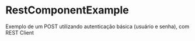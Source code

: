 # RestComponentExample
Exemplo de um POST utilizando autenticação básica (usuário e senha), com REST Client
